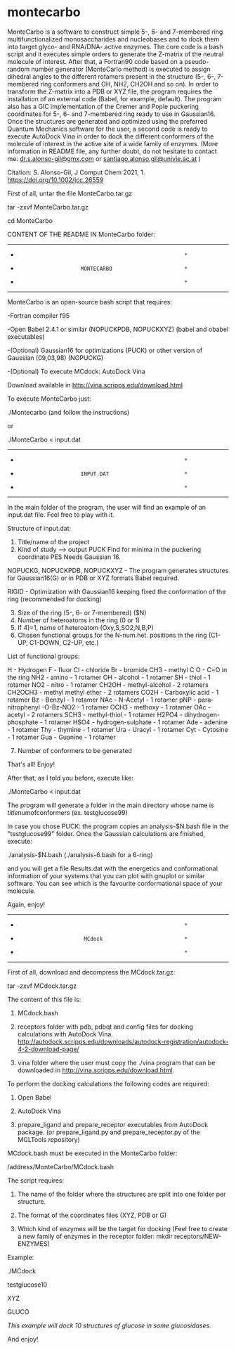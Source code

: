 # montecarbo
MonteCarbo is a software to construct simple 5-, 6- and 7-membered ring multifunctionalized monosaccharides and nucleobases and to dock them into target glyco- and RNA/DNA- active enzymes. The core code is a bash script and it executes simple orders to generate the Z-matrix of the neutral molecule of interest. After that, a Fortran90 code based on a pseudo-random number generator (MonteCarlo method) is executed to assign dihedral angles to the different rotamers present in the structure (5-, 6-, 7-membered ring conformers and OH, NH2, CH2OH and so on). In order to transform the Z-matrix into a PDB or XYZ file, the program requires the installation of an external code (Babel, for example, default). The program also has a GIC implementation of the Cremer and Pople puckering coordinates for 5-, 6- and 7-membered ring ready to use in Gaussian16. Once the structures are generated and optimized using the preferred Quantum Mechanics software for the user, a second code is ready to execute AutoDock Vina in order to dock the different conformers of the molecule of interest in the active site of a wide family of enzymes. (More information in README file, any further doubt, do not hesitate to contact me: dr.s.alonso-gil@gmx.com or santiago.alonso.gil@univie.ac.at )

Citation: S. Alonso-Gil, J Comput Chem 2021, 1. https://doi.org/10.1002/jcc.26559

First of all, untar the file MonteCarbo.tar.gz

tar -zxvf MonteCarbo.tar.gz

cd MonteCarbo

CONTENT OF THE README IN MonteCarbo folder:

************************************************************
*                                                          *
*                         MONTECARBO                       *
*                                                          *
************************************************************

MonteCarbo is an open-source bash script that requires:

-Fortran compiler f95

-Open Babel 2.4.1 or similar (NOPUCKPDB, NOPUCKXYZ) (babel and obabel executables)

-(Optional) Gaussian16 for optimizations (PUCK) or other 
version of Gaussian (09,03,98) (NOPUCKG)

-(Optional) To execute MCdock: AutoDock Vina 

Download available in http://vina.scripps.edu/download.html

To execute MonteCarbo just:

./Montecarbo (and follow the instructions)

or

./MonteCarbo < input.dat

************************************************************
*                                                          *
*                         INPUT.DAT                        *
*                                                          *
************************************************************

In the main folder of the program, the user will find an 
example of an input.dat file. Feel free to play with it.

Structure of input.dat:

1) Title/name of the project
2) Kind of study --> output 
PUCK 
Find for minima in the puckering coordinate PES
Needs Gaussian 16.

NOPUCKG, NOPUCKPDB, NOPUCKXYZ - The program generates
structures for Gaussian16(G) or in PDB or XYZ formats 
Babel required.

RIGID - Optimization with Gaussian16 keeping fixed the 
conformation of the ring (recommended for docking) 

3) Size of the ring (5-, 6- or 7-membered) ($N)
4) Number of heteroatoms in the ring (0 or 1)
5) If 4)=1, name of heteroatom (Oxy,S,SO2,N,B,P)
6) Chosen functional groups for the N-num.het. positions
in the ring (C1-UP, C1-DOWN, C2-UP, etc.)

List of functional groups:

H - Hydrogen
F - fluor
Cl - chloride
Br - bromide
CH3 - methyl
C
O - C=O in the ring
NH2 - amino - 1 rotamer
OH - alcohol - 1 rotamer
SH - thiol - 1 rotamer
NO2 - nitro - 1 rotamer
CH2OH - methyl-alcohol - 2 rotamers
CH2OCH3 - methyl methyl ether - 2 rotamers
CO2H - Carboxylic acid - 1 rotamer
Bz - Benzyl - 1 rotamer
NAc - N-Acetyl - 1 rotamer
pNP - para-nitrophenyl -O-Bz-NO2 - 1 rotamer
OCH3 - methoxy - 1 rotamer
OAc - acetyl - 2 rotamers
SCH3 - methyl-thiol - 1 rotamer
H2PO4 - dihydrogen-phosphate - 1 rotamer
HSO4 - hydrogen-sulphate - 1 rotamer
Ade - adenine - 1 rotamer
Thy - thymine - 1 rotamer
Ura - Uracyl - 1 rotamer
Cyt - Cytosine - 1 rotamer
Gua - Guanine - 1 rotamer

7) Number of conformers to be generated

That's all! Enjoy!

After that, as I told you before, execute like:

./MonteCarbo < input.dat

The program will generate a folder in the main directory
whose name is $title$numofconformers (ex. testglucose99)

In case you chose PUCK: the program copies an analysis-$N.bash
file in the "testglucose99" folder. Once the Gaussian 
calculations are finished, execute:

./analysis-$N.bash (./analysis-6.bash for a 6-ring)

and you will get a file Results.dat with the energetics and
conformational information of your systems that you can plot
with gnuplot or similar software. You can see which is the 
favourite conformational space of your molecule.

Again, enjoy!

************************************************************
*                                                          *
*                          MCdock                          *
*                                                          *
************************************************************
First of all, download and decompress the MCdock.tar.gz:

tar -zxvf MCdock.tar.gz

The content of this file is:

1) MCdock.bash

2) receptors folder with pdb, pdbqt and config files for
docking calculations with AutoDock Vina.
http://autodock.scripps.edu/downloads/autodock-registration/autodock-4-2-download-page/

3) vina folder where the user must copy the ./vina program
that can be downloaded in
http://vina.scripps.edu/download.html.

To perform the docking calculations the following codes are
required:

1) Open Babel

2) AutoDock Vina

3) prepare_ligand and prepare_receptor executables from AutoDock package. 
(or prepare_ligand.py and prepare_receptor.py of the MGLTools repository)

MCdock.bash must be executed in the MonteCarbo folder:

/address/MonteCarbo/MCdock.bash

The script requires:

1) The name of the folder where the structures are
split into one folder per structure.

2) The format of the coordinates files (XYZ, PDB or G)

3) Which kind of enzymes will be the target for docking
(Feel free to create a new family of enzymes in the
receptor folder: mkdir receptors/NEW-ENZYMES)

Example:

./MCdock

testglucose10

XYZ

GLUCO

*This example will dock 10 structures of glucose in
some glucosidases.*

And enjoy!


